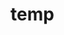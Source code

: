 # temp





































































































































































































































































